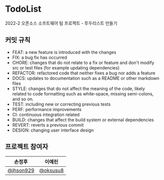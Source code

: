 # TodoList
2022-2 오픈소스 소프트웨어 텀 프로젝트 - 투두리스트 만들기

## 커밋 규칙
* FEAT: a new feature is introduced with the changes
* FIX: a bug fix has occurred
* CHORE: changes that do not relate to a fix or feature and don't modify src or test files (for example updating dependencies)
* REFACTOR: refactored code that neither fixes a bug nor adds a feature
* DOCS: updates to documentation such as a README or other markdown files
* STYLE: changes that do not affect the meaning of the code, likely related to code formatting such as white-space, missing semi-colons, and so on.
* TEST: including new or correcting previous tests
* PERF: performance improvements
* CI: continuous integration related
* BUILD: changes that affect the build system or external dependencies
* REVERT: reverts a previous commit 
* DESIGN: changing user interface design

## 프로젝트 참여자
| 손정후 | 이예린 |
| --- | --- |
| [@jhson929](https://github.com/jhson929) | [@oksusu8](https://github.com/oksusu8) |
